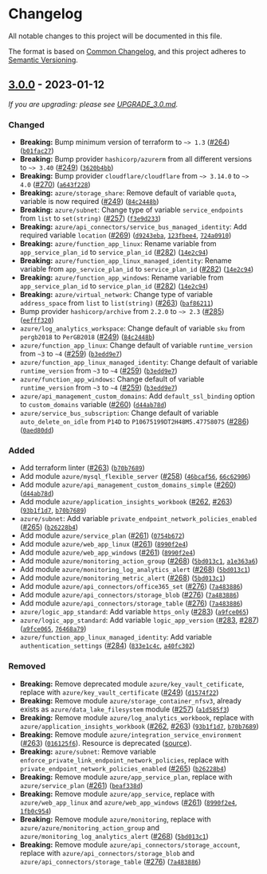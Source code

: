 # Changelog

All notable changes to this project will be documented in this file.

The format is based on [Common Changelog](https://common-changelog.org),
and this project adheres to [Semantic Versioning](https://semver.org/spec/v2.0.0.html).

## [3.0.0] - 2023-01-12

_If you are upgrading: please see [UPGRADE_3.0.md](UPGRADE_3.0.md)._

### Changed

- **Breaking:** Bump minimum version of terraform to `~> 1.3` ([#264](https://github.com/recognizegroup/terraform/pull/264)) ([`b01fac27`](https://github.com/recognizegroup/terraform/commit/b01fac27))
- **Breaking:** Bump provider `hashicorp/azurerm` from all different versions to `~> 3.40` ([#249](https://github.com/recognizegroup/terraform/pull/249)) ([`3620b4bb`](https://github.com/recognizegroup/terraform/commit/3620b4bb))
- **Breaking:** Bump provider `cloudflare/cloudflare` from `~> 3.14.0` to `~> 4.0` ([#270](https://github.com/recognizegroup/terraform/pull/270)) ([`a643f228`](https://github.com/recognizegroup/terraform/commit/a643f228))
- **Breaking:** `azure/storage_share`: Remove default of variable `quota`, variable is now required ([#249](https://github.com/recognizegroup/terraform/pull/249)) ([`84c2448b`](https://github.com/recognizegroup/terraform/commit/84c2448b))
- **Breaking:** `azure/subnet`: Change type of variable `service_endpoints` from `list` to `set(string)` ([#257](https://github.com/recognizegroup/terraform/pull/257)) ([`f3e9d233`](https://github.com/recognizegroup/terraform/commit/f3e9d233))
- **Breaking:** `azure/api_connectors/service_bus_managed_identity`: Add required variable `location` ([#269](https://github.com/recognizegroup/terraform/pull/269)) ([`d9243eba`](https://github.com/recognizegroup/terraform/commit/d9243eba), [`123fbee4`](https://github.com/recognizegroup/terraform/commit/123fbee4), [`724a0910`](https://github.com/recognizegroup/terraform/commit/724a0910))
- **Breaking:** `azure/function_app_linux`: Rename variable from `app_service_plan_id` to `service_plan_id` ([#282](https://github.com/recognizegroup/terraform/pull/282)) ([`14e2c94`](https://github.com/recognizegroup/terraform/commit/14e2c94))
- **Breaking:** `azure/function_app_linux_managed_identity`: Rename variable from `app_service_plan_id` to `service_plan_id` ([#282](https://github.com/recognizegroup/terraform/pull/282)) ([`14e2c94`](https://github.com/recognizegroup/terraform/commit/14e2c94))
- **Breaking:** `azure/function_app_windows`: Rename variable from `app_service_plan_id` to `service_plan_id` ([#282](https://github.com/recognizegroup/terraform/pull/282)) ([`14e2c94`](https://github.com/recognizegroup/terraform/commit/14e2c94))
- **Breaking:** `azure/virtual_network`: Change type of variable `address_space` from `list` to `list(string)` ([#263](https://github.com/recognizegroup/terraform/pull/263)) ([`baf86211`](https://github.com/recognizegroup/terraform/commit/baf86211))
- Bump provider `hashicorp/archive` from `2.2.0` to `~> 2.3` ([#285](https://github.com/recognizegroup/terraform/pull/285)) ([`eefff320`](https://github.com/recognizegroup/terraform/commit/eefff320))
- `azure/log_analytics_workspace`: Change default of variable `sku` from `pergb2018` to `PerGB2018` ([#249](https://github.com/recognizegroup/terraform/pull/249)) ([`84c2448b`](https://github.com/recognizegroup/terraform/commit/84c2448b))
- `azure/function_app_linux`: Change default of variable `runtime_version` from `~3` to `~4` ([#259](https://github.com/recognizegroup/terraform/pull/259)) ([`b3edd9e7`](https://github.com/recognizegroup/terraform/commit/b3edd9e7))
- `azure/function_app_linux_managed_identity`: Change default of variable `runtime_version` from `~3` to `~4` ([#259](https://github.com/recognizegroup/terraform/pull/259)) ([`b3edd9e7`](https://github.com/recognizegroup/terraform/commit/b3edd9e7))
- `azure/function_app_windows`: Change default of variable `runtime_version` from `~3` to `~4` ([#259](https://github.com/recognizegroup/terraform/pull/259)) ([`b3edd9e7`](https://github.com/recognizegroup/terraform/commit/b3edd9e7))
- `azure/api_management_custom_domains`: Add `default_ssl_binding` option to `custom_domains` variable ([#260](https://github.com/recognizegroup/terraform/pull/260)) ([`d44ab78d`](https://github.com/recognizegroup/terraform/commit/d44ab78d))
- `azure/service_bus_subscription`: Change default of variable `auto_delete_on_idle` from `P14D` to `P10675199DT2H48M5.4775807S` ([#286](https://github.com/recognizegroup/terraform/pull/286)) ([`0aed80dd`](https://github.com/recognizegroup/terraform/commit/0aed80dd))

### Added

- Add terraform linter ([#263](https://github.com/recognizegroup/terraform/pull/263)) ([`b70b7689`](https://github.com/recognizegroup/terraform/commit/b70b7689))
- Add module `azure/mysql_flexible_server` ([#258](https://github.com/recognizegroup/terraform/pull/258)) ([`46bcaf56`](https://github.com/recognizegroup/terraform/commit/46bcaf56), [`66c62906`](https://github.com/recognizegroup/terraform/commit/66c62906))
- Add module `azure/api_management_custom_domains_simple` ([#260](https://github.com/recognizegroup/terraform/pull/260)) ([`d44ab78d`](https://github.com/recognizegroup/terraform/commit/d44ab78d))
- Add module `azure/application_insights_workbook` ([#262](https://github.com/recognizegroup/terraform/pull/262), [#263](https://github.com/recognizegroup/terraform/pull/263)) ([`93b1f1d7`](https://github.com/recognizegroup/terraform/commit/93b1f1d7), [`b70b7689`](https://github.com/recognizegroup/terraform/commit/b70b7689))
- `azure/subnet`: Add variable `private_endpoint_network_policies_enabled` ([#265](https://github.com/recognizegroup/terraform/pull/265)) ([`b26228b4`](https://github.com/recognizegroup/terraform/commit/b26228b4))
- Add module `azure/service_plan` ([#261](https://github.com/recognizegroup/terraform/pull/261)) ([`0754b672`](https://github.com/recognizegroup/terraform/commit/0754b672))
- Add module `azure/web_app_linux` ([#261](https://github.com/recognizegroup/terraform/pull/261)) ([`8990f2e4`](https://github.com/recognizegroup/terraform/commit/8990f2e4))
- Add module `azure/web_app_windows` ([#261](https://github.com/recognizegroup/terraform/pull/261)) ([`8990f2e4`](https://github.com/recognizegroup/terraform/commit/8990f2e4))
- Add module `azure/monitoring_action_group` ([#268](https://github.com/recognizegroup/terraform/pull/268)) ([`5bd013c1`](https://github.com/recognizegroup/terraform/commit/5bd013c1), [`a1e363a6`](https://github.com/recognizegroup/terraform/commit/a1e363a6))
- Add module `azure/monitoring_log_analytics_alert` ([#268](https://github.com/recognizegroup/terraform/pull/268)) ([`5bd013c1`](https://github.com/recognizegroup/terraform/commit/5bd013c1))
- Add module `azure/monitoring_metric_alert` ([#268](https://github.com/recognizegroup/terraform/pull/268)) ([`5bd013c1`](https://github.com/recognizegroup/terraform/commit/5bd013c1))
- Add module `azure/api_connectors/office365_set` ([#276](https://github.com/recognizegroup/terraform/pull/276)) ([`7a483886`](https://github.com/recognizegroup/terraform/commit/7a483886))
- Add module `azure/api_connectors/storage_blob` ([#276](https://github.com/recognizegroup/terraform/pull/276)) ([`7a483886`](https://github.com/recognizegroup/terraform/commit/7a483886))
- Add module `azure/api_connectors/storage_table` ([#276](https://github.com/recognizegroup/terraform/pull/276)) ([`7a483886`](https://github.com/recognizegroup/terraform/commit/7a483886))
- `azure/logic_app_standard`: Add variable `https_only` ([#283](https://github.com/recognizegroup/terraform/pull/283)) ([`a9fce065`](https://github.com/recognizegroup/terraform/commit/a9fce065))
- `azure/logic_app_standard`: Add variable `logic_app_version` ([#283](https://github.com/recognizegroup/terraform/pull/283), [#287](https://github.com/recognizegroup/terraform/pull/287)) ([`a9fce065`](https://github.com/recognizegroup/terraform/commit/a9fce065), [`76468a79`](https://github.com/recognizegroup/terraform/commit/76468a79))
- `azure/function_app_linux_managed_identity`: Add variable `authentication_settings` ([#284](https://github.com/recognizegroup/terraform/pull/284)) ([`833e1c4c`](https://github.com/recognizegroup/terraform/commit/833e1c4c), [`a40fc302`](https://github.com/recognizegroup/terraform/commit/a40fc302))

### Removed

- **Breaking:** Remove deprecated module `azure/key_vault_cetificate`, replace with `azure/key_vault_certificate` ([#249](https://github.com/recognizegroup/terraform/pull/249)) ([`d1574f22`](https://github.com/recognizegroup/terraform/commit/d1574f22))
- **Breaking:** Remove module `azure/storage_container_nfsv3`, already exists as `azure/data_lake_filesystem` module ([#257](https://github.com/recognizegroup/terraform/pull/257)) ([`a1d585f3`](https://github.com/recognizegroup/terraform/commit/a1d585f3))
- **Breaking:** Remove module `azure/log_analytics_workbook`, replace with `azure/application_insights_workbook` ([#262](https://github.com/recognizegroup/terraform/pull/262), [#263](https://github.com/recognizegroup/terraform/pull/263)) ([`93b1f1d7`](https://github.com/recognizegroup/terraform/commit/93b1f1d7), [`b70b7689`](https://github.com/recognizegroup/terraform/commit/b70b7689))
- **Breaking:** Remove module `azure/integration_service_environment` ([#263](https://github.com/recognizegroup/terraform/pull/263)) ([`016125f6`](https://github.com/recognizegroup/terraform/commit/016125f6)). Resource is deprecated ([source](https://registry.terraform.io/providers/hashicorp/azurerm/latest/docs/resources/integration_service_environment)).
- **Breaking:** `azure/subnet`: Remove variable `enforce_private_link_endpoint_network_policies`, replace with `private_endpoint_network_policies_enabled` ([#265](https://github.com/recognizegroup/terraform/pull/265)) ([`b26228b4`](https://github.com/recognizegroup/terraform/commit/b26228b4))
- **Breaking:** Remove module `azure/app_service_plan`, replace with `azure/service_plan` ([#261](https://github.com/recognizegroup/terraform/pull/261)) ([`beaf338d`](https://github.com/recognizegroup/terraform/commit/beaf338d))
- **Breaking:** Remove module `azure/app_service`, replace with `azure/web_app_linux` and `azure/web_app_windows` ([#261](https://github.com/recognizegroup/terraform/pull/261)) ([`8990f2e4`](https://github.com/recognizegroup/terraform/commit/8990f2e4), [`1fb0c954`](https://github.com/recognizegroup/terraform/commit/1fb0c954))
- **Breaking:** Remove module `azure/monitoring`, replace with `azure/azure/monitoring_action_group` and `azure/monitoring_log_analytics_alert` ([#268](https://github.com/recognizegroup/terraform/pull/268)) ([`5bd013c1`](https://github.com/recognizegroup/terraform/commit/5bd013c1))
- **Breaking:** Remove module `azure/api_connectors/storage_account`, replace with `azure/api_connectors/storage_blob` and `azure/api_connectors/storage_table` ([#276](https://github.com/recognizegroup/terraform/pull/276)) ([`7a483886`](https://github.com/recognizegroup/terraform/commit/7a483886))

[3.0.0]: https://github.com/recognizegroup/terraform/releases/tag/v3.0.0
